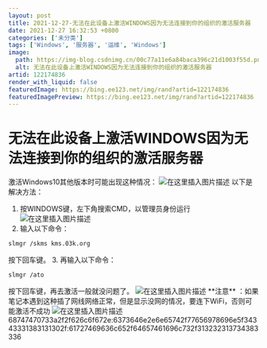 ```yaml
---
layout: post
title: 2021-12-27-无法在此设备上激活WINDOWS因为无法连接到你的组织的激活服务器
date: 2021-12-27 16:32:53 +0800
categories: ['未分类']
tags: ['Windows', '服务器', '运维', 'Windows']
image:
  path: https://img-blog.csdnimg.cn/00c77a11e6a84baca396c21d1003f55d.png?x-oss-process&#61;image/watermark,type_d3F5LXplbmhlaQ,shadow_50,text_Q1NETiBAQW5kemg&#61;,size_20,color_FFFFFF,t_70,g_se,x_16
  alt: 无法在此设备上激活WINDOWS因为无法连接到你的组织的激活服务器
artid: 122174836
render_with_liquid: false
featuredImage: https://bing.ee123.net/img/rand?artid=122174836
featuredImagePreview: https://bing.ee123.net/img/rand?artid=122174836
---
```


# 无法在此设备上激活WINDOWS因为无法连接到你的组织的激活服务器
激活Windows10其他版本时可能出现这种情况：
![在这里插入图片描述](https://i-blog.csdnimg.cn/blog\_migrate/a60986617f1732ca1888db727b35a394.png#pic\_center)
以下是解决方法：
1. 按WINDOWS键，左下角搜索CMD，以管理员身份运行
![在这里插入图片描述](https://i-blog.csdnimg.cn/blog\_migrate/efce57a0aedc370ec3a4873868f4ca2f.png#pic\_center)
2. 输入以下命令：
```bash
slmgr /skms kms.03k.org
```
按下回车键。
3. 再输入以下命令：
```bash
slmgr /ato
```
按下回车键，再去激活一般就没问题了。
![在这里插入图片描述](https://i-blog.csdnimg.cn/blog\_migrate/a77c6058d2f394e4630b6828637567fc.png#pic\_center)
\*\*注意\*\*
：如果笔记本遇到这种插了网线网络正常，但是显示没网的情况，要连下WiFi，否则可能激活不成功
![在这里插入图片描述](https://i-blog.csdnimg.cn/blog\_migrate/2f7ef97e226dfe5ba0e87696c4c48bda.png#pic\_center)
68747470733a2f2f626c6f672e:6373646e2e6e65742f77656978696e5f34343331383131302f:61727469636c652f64657461696c732f313232313734383336